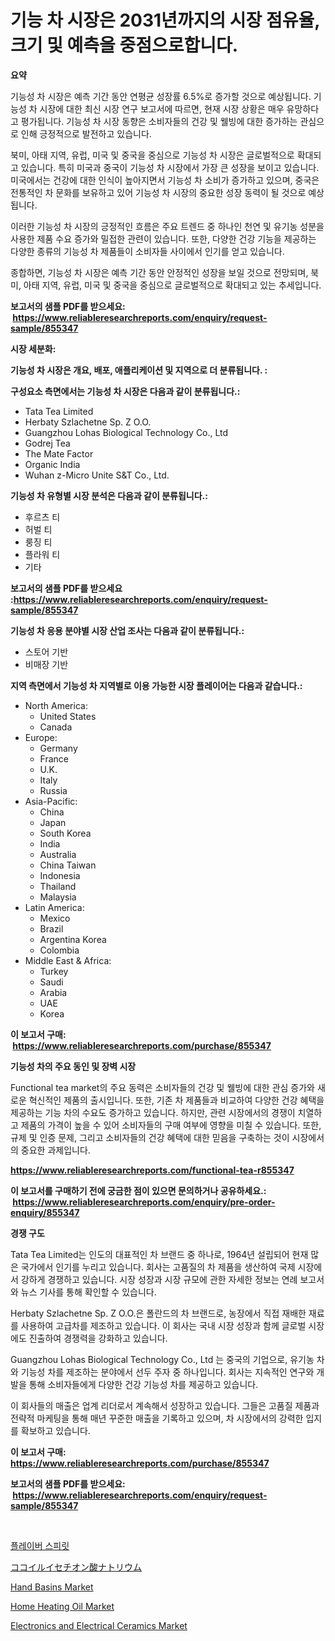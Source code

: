 <p><h1>기능 차 시장은 2031년까지의 시장 점유율, 크기 및 예측을 중점으로합니다.</h1></p><p><strong>요약</strong></p>
<p><p>기능성 차 시장은 예측 기간 동안 연평균 성장률 6.5%로 증가할 것으로 예상됩니다. 기능성 차 시장에 대한 최신 시장 연구 보고서에 따르면, 현재 시장 상황은 매우 유망하다고 평가됩니다. 기능성 차 시장 동향은 소비자들의 건강 및 웰빙에 대한 증가하는 관심으로 인해 긍정적으로 발전하고 있습니다.</p><p>북미, 아태 지역, 유럽, 미국 및 중국을 중심으로 기능성 차 시장은 글로벌적으로 확대되고 있습니다. 특히 미국과 중국이 기능성 차 시장에서 가장 큰 성장을 보이고 있습니다. 미국에서는 건강에 대한 인식이 높아지면서 기능성 차 소비가 증가하고 있으며, 중국은 전통적인 차 문화를 보유하고 있어 기능성 차 시장의 중요한 성장 동력이 될 것으로 예상됩니다.</p><p>이러한 기능성 차 시장의 긍정적인 흐름은 주요 트렌드 중 하나인 천연 및 유기농 성분을 사용한 제품 수요 증가와 밀접한 관련이 있습니다. 또한, 다양한 건강 기능을 제공하는 다양한 종류의 기능성 차 제품들이 소비자들 사이에서 인기를 얻고 있습니다.</p><p>종합하면, 기능성 차 시장은 예측 기간 동안 안정적인 성장을 보일 것으로 전망되며, 북미, 아태 지역, 유럽, 미국 및 중국을 중심으로 글로벌적으로 확대되고 있는 추세입니다.</p></p>
<p><strong>보고서의 샘플 PDF를 받으세요: &nbsp;<a href="https://www.reliableresearchreports.com/enquiry/request-sample/855347">https://www.reliableresearchreports.com/enquiry/request-sample/855347</a></strong></p>
<p><strong>시장 세분화:</strong></p>
<p><strong> 기능성 차 시장은 개요, 배포, 애플리케이션 및 지역으로 더 분류됩니다. :</strong></p>
<p><strong>구성요소 측면에서는 기능성 차 시장은 다음과 같이 분류됩니다.:</strong></p>
<p><ul><li>Tata Tea Limited</li><li>Herbaty Szlachetne Sp. Z O.O.</li><li>Guangzhou Lohas Biological Technology Co., Ltd</li><li>Godrej Tea</li><li>The Mate Factor</li><li>Organic India</li><li>Wuhan z-Micro Unite S&T Co., Ltd.</li></ul></p>
<p><strong> 기능성 차 유형별 시장 분석은 다음과 같이 분류됩니다.:</strong></p>
<p><ul><li>후르츠 티</li><li>허벌 티</li><li>룽징 티</li><li>플라워 티</li><li>기타</li></ul></p>
<p><strong>보고서의 샘플 PDF를 받으세요 :<a href="https://www.reliableresearchreports.com/enquiry/request-sample/855347">https://www.reliableresearchreports.com/enquiry/request-sample/855347</a></strong></p>
<p><strong> 기능성 차 응용 분야별 시장 산업 조사는 다음과 같이 분류됩니다.:</strong></p>
<p><ul><li>스토어 기반</li><li>비매장 기반</li></ul></p>
<p><strong>지역 측면에서 기능성 차 지역별로 이용 가능한 시장 플레이어는 다음과 같습니다.:</strong></p>
<p><ul>
    <li>
        North America:
        <ul>
            <li>United States</li>
            <li>Canada</li>
        </ul>
    </li>
    <li>
        Europe:
        <ul>
            <li>Germany</li>
            <li>France</li>
            <li>U.K.</li>
            <li>Italy</li>
            <li>Russia</li>
        </ul>
    </li>
    <li>
        Asia-Pacific:
        <ul>
            <li>China</li>
            <li>Japan</li>
            <li>South Korea</li>
            <li>India</li>
            <li>Australia</li>
            <li>China Taiwan</li>
            <li>Indonesia</li>
            <li>Thailand</li>
            <li>Malaysia</li>
        </ul>
    </li>
    <li>
        Latin America:
        <ul>
            <li>Mexico</li>
            <li>Brazil</li>
            <li>Argentina Korea</li>
            <li>Colombia</li>
        </ul>
    </li>
    <li>
        Middle East & Africa:
        <ul>
            <li>Turkey</li>
            <li>Saudi</li>
            <li>Arabia</li>
            <li>UAE</li>
            <li>Korea</li>
        </ul>
    </li>
    </ul></p>
<p><strong>이 보고서 구매: &nbsp;<a href="https://www.reliableresearchreports.com/purchase/855347">https://www.reliableresearchreports.com/purchase/855347</a></strong></p>
<p><strong>기능성 차의 주요 동인 및 장벽 시장</strong></p>
<p><p>Functional tea market의 주요 동력은 소비자들의 건강 및 웰빙에 대한 관심 증가와 새로운 혁신적인 제품의 출시입니다. 또한, 기존 차 제품들과 비교하여 다양한 건강 혜택을 제공하는 기능 차의 수요도 증가하고 있습니다. 하지만, 관련 시장에서의 경쟁이 치열하고 제품의 가격이 높을 수 있어 소비자들의 구매 여부에 영향을 미칠 수 있습니다. 또한, 규제 및 인증 문제, 그리고 소비자들의 건강 혜택에 대한 믿음을 구축하는 것이 시장에서의 중요한 과제입니다.</p></p>
<p><strong><a href="https://www.reliableresearchreports.com/functional-tea-r855347">https://www.reliableresearchreports.com/functional-tea-r855347</a></strong></p>
<p><strong>이 보고서를 구매하기 전에 궁금한 점이 있으면 문의하거나 공유하세요.: &nbsp;<a href="https://www.reliableresearchreports.com/enquiry/pre-order-enquiry/855347">https://www.reliableresearchreports.com/enquiry/pre-order-enquiry/855347</a></strong></p>
<p><strong>경쟁 구도</strong></p>
<p><p>Tata Tea Limited는 인도의 대표적인 차 브랜드 중 하나로, 1964년 설립되어 현재 많은 국가에서 인기를 누리고 있습니다. 회사는 고품질의 차 제품을 생산하여 국제 시장에서 강하게 경쟁하고 있습니다. 시장 성장과 시장 규모에 관한 자세한 정보는 연례 보고서와 뉴스 기사를 통해 확인할 수 있습니다.</p><p>Herbaty Szlachetne Sp. Z O.O.은 폴란드의 차 브랜드로, 농장에서 직접 재배한 재료를 사용하여 고급차를 제조하고 있습니다. 이 회사는 국내 시장 성장과 함께 글로벌 시장에도 진출하여 경쟁력을 강화하고 있습니다.</p><p>Guangzhou Lohas Biological Technology Co., Ltd 는 중국의 기업으로, 유기농 차와 기능성 차를 제조하는 분야에서 선두 주자 중 하나입니다. 회사는 지속적인 연구와 개발을 통해 소비자들에게 다양한 건강 기능성 차를 제공하고 있습니다.</p><p>이 회사들의 매출은 업계 리더로서 계속해서 성장하고 있습니다. 그들은 고품질 제품과 전략적 마케팅을 통해 매년 꾸준한 매출을 기록하고 있으며, 차 시장에서의 강력한 입지를 확보하고 있습니다.</p></p>
<p><strong>이 보고서 구매: &nbsp; <a href="https://www.reliableresearchreports.com/purchase/855347">https://www.reliableresearchreports.com/purchase/855347</a></strong></p>
<p><strong>보고서의 샘플 PDF를 받으세요: &nbsp;<a href="https://www.reliableresearchreports.com/enquiry/request-sample/855347">https://www.reliableresearchreports.com/enquiry/request-sample/855347</a></strong><strong></strong></p>
<p>&nbsp;</p>
<p><p><a href="https://github.com/JackieFauhey9089475/Market-Research-Report-List-1/blob/main/322137627724.md">플레이버 스피릿</a></p><p><a href="https://github.com/Sophiaard2003/Market-Research-Report-List-1/blob/main/785816729944.md">ココイルイセチオン酸ナトリウム</a></p><p><a href="https://github.com/julyju69/Market-Research-Report-List-2/blob/main/hand-basins-market.md">Hand Basins Market</a></p><p><a href="https://issuu.com/reportprime-2/docs/home-heating-oil-market-size-2030.pptx">Home Heating Oil Market</a></p><p><a href="https://issuu.com/reportprime-2/docs/electronics-and-electrical-ceramics-market-size-20">Electronics and Electrical Ceramics Market</a></p></p>